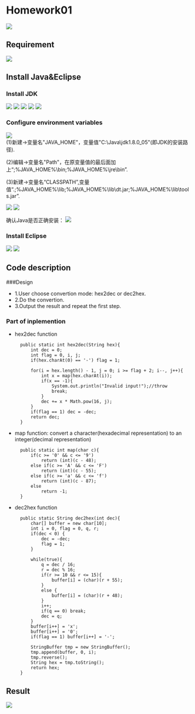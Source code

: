 # Homework01

![](https://i.imgur.com/YTgVkpU.png)

## Requirement

![](https://i.imgur.com/HD9gGGx.png)

## Install Java&Eclipse

### Install JDK
![](https://i.imgur.com/y3bnyab.png)
![](https://i.imgur.com/WGsJ09z.png)
![](https://i.imgur.com/2u4EphU.png)
![](https://i.imgur.com/nu3VVCF.jpg)
![](https://i.imgur.com/WgY9SOq.jpg)
### Configure environment variables
![](https://i.imgur.com/viyEJdO.png)   
(1)新建->变量名"JAVA_HOME"，变量值"C:\Java\jdk1.8.0_05"(即JDK的安装路径).    

(2)编辑->变量名"Path"，在原变量值的最后面加上“;%JAVA_HOME%\bin;%JAVA_HOME%\jre\bin”.   

(3)新建->变量名“CLASSPATH”,变量值“.;%JAVA_HOME%\lib;%JAVA_HOME%\lib\dt.jar;%JAVA_HOME%\lib\tools.jar”.  

![](https://i.imgur.com/1IhRrdo.png)
![](https://i.imgur.com/cYC7qI0.jpg)  

确认Java是否正确安装：
![](https://i.imgur.com/QErlAyX.png)  

### Install Eclipse
![](https://i.imgur.com/yAGKObc.jpg)
![](https://i.imgur.com/Hl15byt.jpg)

## Code description

###Design

* 1.User choose convertion mode: hex2dec or dec2hex.
* 2.Do the convertion.
* 3.Output the result and repeat the first step.

### Part of inplemention
* hex2dec function

		public static int hex2dec(String hex){
			int dec = 0;
			int flag = 0, i, j;
			if(hex.charAt(0) == '-') flag = 1;
			
			for(i = hex.length() - 1, j = 0; i >= flag + 2; i--, j++){
				int x = map(hex.charAt(i));
				if(x == -1){
					System.out.println("Invalid input!");//throw
					break;
				}
				dec += x * Math.pow(16, j);
			}
			if(flag == 1) dec = -dec;
			return dec;
		}

* map function: convert a character(hexadecimal representation) to an integer(decimal representation)

		public static int map(char c){
			if(c >= '0' && c <= '9') 
				return (int)(c - 48);
			else if(c >= 'A' && c <= 'F')
				return (int)(c - 55);
			else if(c >= 'a' && c <= 'f')
				return (int)(c - 87);
			else 
				return -1;
		}

* dec2hex function

		public static String dec2hex(int dec){
			char[] buffer = new char[10];
			int i = 0, flag = 0, q, r;
			if(dec < 0) {
				dec = -dec;
				flag = 1;
			}
			
			while(true){
				q = dec / 16;
				r = dec % 16;
				if(r >= 10 && r <= 15){
					buffer[i] = (char)(r + 55);
				}
				else {
					buffer[i] = (char)(r + 48);
				}
				i++;
				if(q == 0) break;
				dec = q;
			}
			buffer[i++] = 'x';
			buffer[i++] = '0';
			if(flag == 1) buffer[i++] = '-';
			
			StringBuffer tmp = new StringBuffer(); 
			tmp.append(buffer, 0, i);
			tmp.reverse();
			String hex = tmp.toString();
			return hex;
		}
## Result
![](https://i.imgur.com/spYbxPk.png)
